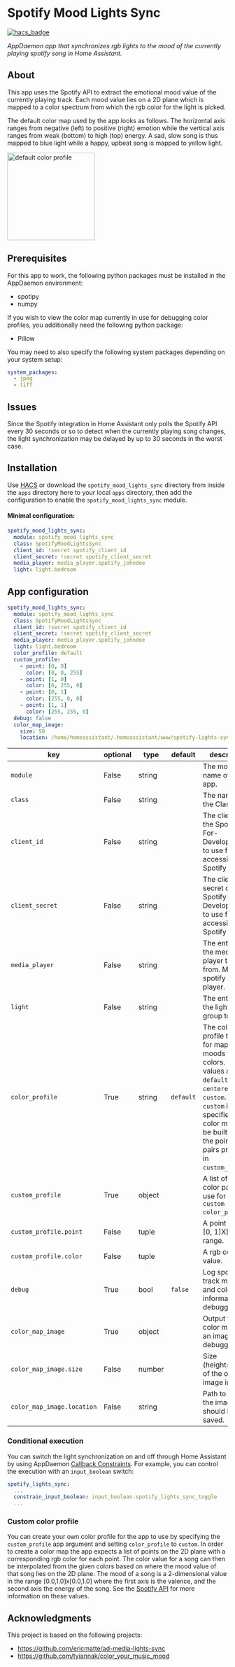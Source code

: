 # Spotify Mood Lights Sync
[![hacs_badge](https://img.shields.io/badge/HACS-Default-orange.svg?style=for-the-badge)](https://github.com/custom-components/hacs)

_AppDaemon app that synchronizes rgb lights to the mood of the currently playing spotify song in Home Assistant._

## About
This app uses the Spotify API to extract the emotional mood value of the currently playing track. Each mood value lies on a 2D plane which is mapped to a color spectrum from which the rgb color for the light is picked. 

The default color map used by the app looks as follows. The horizontal axis ranges from negative (left) to positive (right) emotion while the vertical axis ranges from weak (bottom) to high (top) energy. A sad, slow song is thus mapped to blue light while a happy, upbeat song is mapped to yellow light.

<img src="https://github.com/NiklasReiche/ha-spotify-lights-sync/blob/master/examples/default_profile.png" alt="default color profile" width="200">

## Prerequisites
For this app to work, the following python packages must be installed in the AppDaemon environment:

- spotipy
- numpy

If you wish to view the color map currently in use for debugging color profiles, you additionally need the following python package:

- Pillow

You may need to also specify the following system packages depending on your system setup:
```yaml
system_packages:
  - jpeg
  - tiff
```

## Issues
Since the Spotify integration in Home Assistant only polls the Spotify API every 30 seconds or so to detect when the currently playing song changes, the light synchronization may be delayed by up to 30 seconds in the worst case.

## Installation
Use [HACS](https://hacs.xyz/) or download the `spotify_mood_lights_sync` directory from inside the `apps` directory here to your local `apps` directory, then add the configuration to enable the `spotify_mood_lights_sync` module.

#### Minimal configuration:
```yaml
spotify_mood_lights_sync:
  module: spotify_mood_lights_sync
  class: SpotifyMoodLightsSync
  client_id: !secret spotify_client_id
  client_secret: !secret spotify_client_secret
  media_player: media_player.spotify_johndoe
  light: light.bedroom
```

## App configuration
```yaml
spotify_mood_lights_sync:
  module: spotify_mood_lights_sync
  class: SpotifyMoodLightsSync
  client_id: !secret spotify_client_id
  client_secret: !secret spotify_client_secret
  media_player: media_player.spotify_johndoe
  light: light.bedroom
  color_profile: default
  custom_profile:
    - point: [0, 0]
      color: [0, 0, 255]
    - point: [1, 0]
      color: [0, 255, 0]
    - point: [0, 1]
      color: [255, 0, 0]
    - point: [1, 1]
      color: [255, 255, 0]
  debug: false
  color_map_image:
    size: 50
    location: /home/homeassistant/.homeassistant/www/spotify-lights-sync/test.png
```

| key                       | optional | type   | default     | description                                            |
|---------------------------|----------|--------|-------------|--------------------------------------------------------|
|`module`                   | False    | string |             | The module name of the app. |
|`class`                    | False    | string |             | The name of the Class. |
|`client_id`                | False    | string |             | The client id of the Spotify-For-Developers app to use for accessing the Spotify API. |
|`client_secret`            | False    | string |             | The client secret of the Spotify-For-Developers app to use for accessing the Spotify API. |
|`media_player`             | False    | string |             | The entity_id of the media player to sync from. Must be a spotify media player. |
|`light`                    | False    | string |             | The entity_id of the light or light group to sync. |
|`color_profile`            | True     | string | `default`   | The color profile to use for mapping moods to colors. Possible values are `default`, `centered`, or `custom`. When `custom` is specified, the color map will be built from the point-color pairs provided in `custom_profile`. |
|`custom_profile`           | True     | object |             | A list of point-color pairs to use for the `custom` `color_profile`. |
|`custom_profile.point`     | False    | tuple  |             | A point in the [0, 1]X[0, 1] range. |
|`custom_profile.color`     | False    | tuple  |             | A rgb color value. |
|`debug`                    | True     | bool   | `false`     | Log spotify track metadata and color information for debugging. |
|`color_map_image`          | True     | object |             | Output the color map as an image for debugging. |
|`color_map_image.size`     | False    | number |             | Size (height=width) of the output image in pixels. |
|`color_map_image.location` | False    | string |             | Path to which the image should be saved. |

### Conditional execution
You can switch the light synchronization on and off through Home Assistant by using AppDaemon [Callback Constraints](https://appdaemon.readthedocs.io/en/latest/APPGUIDE.html#hass-plugin-constraints).
For example, you can control the execution with an `input_boolean` switch:
```yaml
spotify_lights_sync:
  ...
  constrain_input_boolean: input_boolean.spotify_lights_sync_toggle
  ...
```

### Custom color profile
You can create your own color profile for the app to use by specifying the `custom_profile` app argument and setting `color_profile` to `custom`.
In order to create a color map the app expects a list of points on the 2D plane with a corresponding rgb color for each point. The color value for a song can then be interpolated from the given colors based on where the mood value of that song lies on the 2D plane.
The mood of a song is a 2-dimensional value in the range [0.0,1.0]x[0.0,1.0] where the first axis is the valence, and the second axis the energy of the song. See the [Spotify API](https://developer.spotify.com/documentation/web-api/reference/#object-audiofeaturesobject) for more information on these values.

## Acknowledgments
This project is based on the following projects:
- https://github.com/ericmatte/ad-media-lights-sync
- https://github.com/tyiannak/color_your_music_mood
